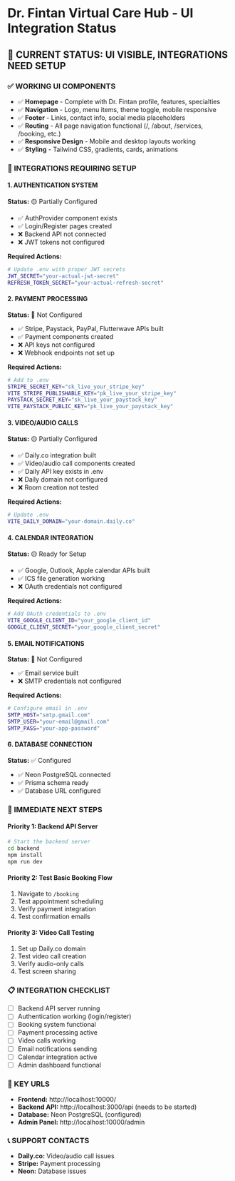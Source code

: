 # Dr. Fintan Virtual Care Hub - UI Integration Status

## 🎯 **CURRENT STATUS: UI VISIBLE, INTEGRATIONS NEED SETUP**

### **✅ WORKING UI COMPONENTS**
- ✅ **Homepage** - Complete with Dr. Fintan profile, features, specialties
- ✅ **Navigation** - Logo, menu items, theme toggle, mobile responsive
- ✅ **Footer** - Links, contact info, social media placeholders
- ✅ **Routing** - All page navigation functional (/, /about, /services, /booking, etc.)
- ✅ **Responsive Design** - Mobile and desktop layouts working
- ✅ **Styling** - Tailwind CSS, gradients, cards, animations

### **🔧 INTEGRATIONS REQUIRING SETUP**

#### **1. AUTHENTICATION SYSTEM**
**Status:** 🟡 Partially Configured
- ✅ AuthProvider component exists
- ✅ Login/Register pages created
- ❌ Backend API not connected
- ❌ JWT tokens not configured

**Required Actions:**
```bash
# Update .env with proper JWT secrets
JWT_SECRET="your-actual-jwt-secret"
REFRESH_TOKEN_SECRET="your-actual-refresh-secret"
```

#### **2. PAYMENT PROCESSING**
**Status:** 🔴 Not Configured
- ✅ Stripe, Paystack, PayPal, Flutterwave APIs built
- ✅ Payment components created
- ❌ API keys not configured
- ❌ Webhook endpoints not set up

**Required Actions:**
```bash
# Add to .env
STRIPE_SECRET_KEY="sk_live_your_stripe_key"
VITE_STRIPE_PUBLISHABLE_KEY="pk_live_your_stripe_key"
PAYSTACK_SECRET_KEY="sk_live_your_paystack_key"
VITE_PAYSTACK_PUBLIC_KEY="pk_live_your_paystack_key"
```

#### **3. VIDEO/AUDIO CALLS**
**Status:** 🟡 Partially Configured
- ✅ Daily.co integration built
- ✅ Video/audio call components created
- ✅ Daily API key exists in .env
- ❌ Daily domain not configured
- ❌ Room creation not tested

**Required Actions:**
```bash
# Update .env
VITE_DAILY_DOMAIN="your-domain.daily.co"
```

#### **4. CALENDAR INTEGRATION**
**Status:** 🟡 Ready for Setup
- ✅ Google, Outlook, Apple calendar APIs built
- ✅ ICS file generation working
- ❌ OAuth credentials not configured

**Required Actions:**
```bash
# Add OAuth credentials to .env
VITE_GOOGLE_CLIENT_ID="your_google_client_id"
GOOGLE_CLIENT_SECRET="your_google_client_secret"
```

#### **5. EMAIL NOTIFICATIONS**
**Status:** 🔴 Not Configured
- ✅ Email service built
- ❌ SMTP credentials not configured

**Required Actions:**
```bash
# Configure email in .env
SMTP_HOST="smtp.gmail.com"
SMTP_USER="your-email@gmail.com"
SMTP_PASS="your-app-password"
```

#### **6. DATABASE CONNECTION**
**Status:** ✅ Configured
- ✅ Neon PostgreSQL connected
- ✅ Prisma schema ready
- ✅ Database URL configured

### **🚀 IMMEDIATE NEXT STEPS**

#### **Priority 1: Backend API Server**
```bash
# Start the backend server
cd backend
npm install
npm run dev
```

#### **Priority 2: Test Basic Booking Flow**
1. Navigate to `/booking`
2. Test appointment scheduling
3. Verify payment integration
4. Test confirmation emails

#### **Priority 3: Video Call Testing**
1. Set up Daily.co domain
2. Test video call creation
3. Verify audio-only calls
4. Test screen sharing

### **📋 INTEGRATION CHECKLIST**

- [ ] Backend API server running
- [ ] Authentication working (login/register)
- [ ] Booking system functional
- [ ] Payment processing active
- [ ] Video calls working
- [ ] Email notifications sending
- [ ] Calendar integration active
- [ ] Admin dashboard functional

### **🔗 KEY URLS**
- **Frontend:** http://localhost:10000/
- **Backend API:** http://localhost:3000/api (needs to be started)
- **Database:** Neon PostgreSQL (configured)
- **Admin Panel:** http://localhost:10000/admin

### **📞 SUPPORT CONTACTS**
- **Daily.co:** Video/audio call issues
- **Stripe:** Payment processing
- **Neon:** Database issues
